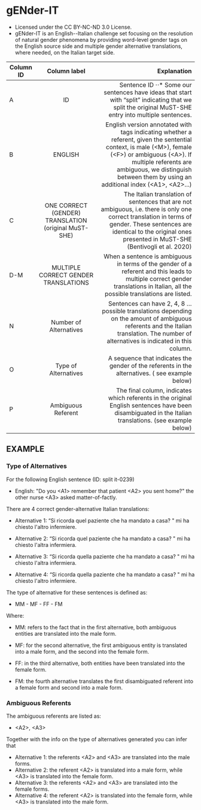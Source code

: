 # gENder-IT
- Licensed under the CC BY-NC-ND 3.0 License.
- gENder-IT is an English--Italian challenge set focusing on the resolution of natural gender phenomena by providing word-level gender tags on the English source side and multiple gender alternative translations, where needed, on the Italian target side. 

| Column ID     | Column label  | Explanation  |
| ------------- |:-------------:| ------------:|
| A             | ID            |Sentence ID ⋅⋅* Some our sentences have ideas that start with “split” indicating that we split the original MuST-SHE entry into multiple sentences. | 
| B             | ENGLISH       |   English version annotated with tags indicating whether a referent, given the sentential context, is male (\<M\>), female (\<F\>) or ambiguous (\<A\>). If multiple referents are ambiguous, we distinguish between them by using an additional index (\<A1\>, \<A2\>...) |
| C | ONE CORRECT (GENDER) TRANSLATION (original MuST-SHE)      | The Italian translation of sentences that are not ambiguous, i.e. there is only one correct translation in terms of gender. These sentences are identical to the original ones presented in MuST-SHE (Bentivogli et al. 2020)|
| D-M | MULTIPLE CORRECT GENDER TRANSLATIONS      | When a sentence is ambiguous in terms of the gender of a referent and this leads to multiple correct gender translations in Italian, all the possible translations are listed.  |
| N | Number of Alternatives      | Sentences can have 2, 4, 8 … possible translations depending on the amount of ambiguous referents and the Italian translation. The number of alternatives is indicated in this column. |
| O | Type of Alternatives      | A sequence that indicates the gender of the referents in the alternatives. ( see example below)|
| P | Ambiguous Referent      | The final column, indicates which referents in the original English sentences have been disambiguated in the Italian translations. (see example below)| 

 

## EXAMPLE

### Type of Alternatives

For the following English sentence (ID: split it-0239)
 
- English: "Do you \<A1\> remember that patient \<A2\> you sent home?" the other nurse \<A3\> asked matter-of-factly. 

There are 4 correct gender-alternative Italian translations:


- Alternative 1: “Si ricorda quel paziente che ha mandato a casa? " mi ha chiesto l'altro infermiere.

- Alternative 2: “Si ricorda quel paziente che ha mandato a casa? " mi ha chiesto l'altra infermiera.

- Alternative 3: “Si ricorda quella paziente che ha mandato a casa? " mi ha chiesto l'altra infermiera.

- Alternative 4: “Si ricorda quella paziente che ha mandato a casa? " mi ha chiesto l'altro infermiere.

The type of alternative for these sentences is defined as:

- MM - MF - FF - FM

Where:

- MM: refers to the fact that in the first alternative, both ambiguous entities are translated into the male form.

- MF: for the second alternative, the first ambiguous entity is translated into a male form, and the second into the female form.

- FF: in the third alternative, both entities have been translated into the female form.

- FM: the fourth alternative translates the first disambiguated referent into a female form and second into a male form.


### Ambiguous Referents

The ambiguous referents are listed as:

- \<A2\>, \<A3\>

Together with the info on the type of alternatives generated you can infer that
- Alternative 1: the referents \<A2\> and \<A3\> are translated into the male forms.
- Alternative 2: the referent \<A2\> is translated into a male form, while \<A3\> is translated into the female form.
- Alternative 3: the referents \<A2\> and \<A3\> are translated into the female forms.
- Alternative 4: the referent \<A2\> is translated into the female form, while \<A3\> is translated into the male form.
 
 
